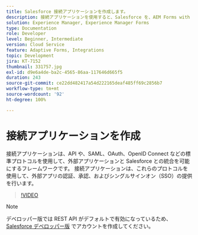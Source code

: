 ```yaml
---
title: Salesforce 接続アプリケーションを作成します。
description: 接続アプリケーションを使用すると、Salesforce を、AEM Forms with Salesforce などのサードパーティアプリケーションと統合できます。
solution: Experience Manager, Experience Manager Forms
type: Documentation
role: Developer
level: Beginner, Intermediate
version: Cloud Service
feature: Adaptive Forms, Integrations
topic: Development
jira: KT-7152
thumbnail: 331757.jpg
exl-id: d9e6a4de-ba2c-4565-86aa-117646d665f5
duration: 243
source-git-commit: ce22dd482417a54d222165deaf485ff69c2856b7
workflow-type: tm+mt
source-wordcount: '92'
ht-degree: 100%

---
```


# 接続アプリケーションを作成

接続アプリケーションは、API や、SAML、OAuth、OpenID Connect などの標準プロトコルを使用して、外部アプリケーションと Salesforce との統合を可能にするフレームワークです。 接続アプリケーションは、これらのプロトコルを使用して、外部アプリの認証、承認、およびシングルサインオン（SSO）の提供を行います。
<!--- 331757 was the old video -->

>[!VIDEO](https://video.tv.adobe.com/v/3447257?quality=12&learn=on)

>[!NOTE]
>デベロッパー版では REST API がデフォルトで有効になっているため、[Salesforce デベロッパー版](https://developer.salesforce.com/signup) でアカウントを作成してください。
